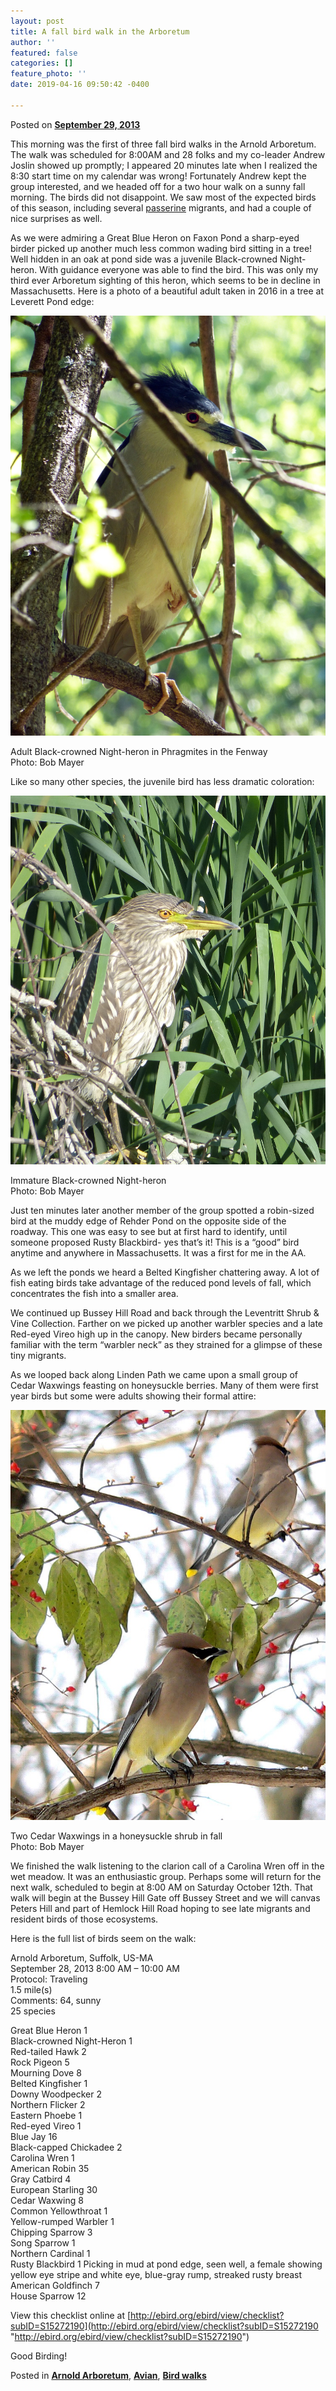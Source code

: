 ```yaml
---
layout: post
title: A fall bird walk in the Arboretum
author: ''
featured: false
categories: []
feature_photo: ''
date: 2019-04-16 09:50:42 -0400

---
```


Posted on [**September 29, 2013**](http://www.arbotopia.com/a-fall-bird-walk-in-the-arboretum/ "4:13 pm")

This morning was the first of three fall bird walks in the Arnold Arboretum. The walk was scheduled for 8:00AM and 28 folks and my co-leader Andrew Joslin showed up promptly; I appeared 20 minutes late when I realized the 8:30 start time on my calendar was wrong! Fortunately Andrew kept the group interested, and we headed off for a two hour walk on a sunny fall morning. The birds did not disappoint. We saw most of the expected birds of this season, including several [passerine](http://en.wikipedia.org/wiki/Passerine) migrants, and had a couple of nice surprises as well.

As we were admiring a Great Blue Heron on Faxon Pond a sharp-eyed birder picked up another much less common wading bird sitting in a tree! Well hidden in an oak at pond side was a juvenile Black-crowned Night-heron. With guidance everyone was able to find the bird. This was only my third ever Arboretum sighting of this heron, which seems to be in decline in Massachusetts. Here is a photo of a beautiful adult taken in 2016 in a tree at Leverett Pond edge:

![](/images/P1130252-1.jpg)

Adult Black-crowned Night-heron in Phragmites in the Fenway  
Photo: Bob Mayer

Like so many other species, the juvenile bird has less dramatic coloration:

![](/images/P1140197.jpg)

Immature Black-crowned Night-heron  
Photo: Bob Mayer

Just ten minutes later another member of the group spotted a robin-sized bird at the muddy edge of Rehder Pond on the opposite side of the roadway. This one was easy to see but at first hard to identify, until someone proposed Rusty Blackbird- yes that’s it! This is a “good” bird anytime and anywhere in Massachusetts. It was a first for me in the AA.

As we left the ponds we heard a Belted Kingfisher chattering away. A lot of fish eating birds take advantage of the reduced pond levels of fall, which concentrates the fish into a smaller area.

We continued up Bussey Hill Road and back through the Leventritt Shrub & Vine Collection. Farther on we picked up another warbler species and a late Red-eyed Vireo high up in the canopy. New birders became personally familiar with the term “warbler neck” as they strained for a glimpse of these tiny migrants.

As we looped back along Linden Path we came upon a small group of Cedar Waxwings feasting on honeysuckle berries. Many of them were first year birds but some were adults showing their formal attire:

![](/images/P1170768.jpg)

Two Cedar Waxwings in a honeysuckle shrub in fall  
Photo: Bob Mayer

We finished the walk listening to the clarion call of a Carolina Wren off in the wet meadow. It was an enthusiastic group. Perhaps some will return for the next walk, scheduled to begin at 8:00 AM on Saturday October 12th. That walk will begin at the Bussey Hill Gate off Bussey Street and we will canvas Peters Hill and part of Hemlock Hill Road hoping to see late migrants and resident birds of those ecosystems.

Here is the full list of birds seem on the walk:

Arnold Arboretum, Suffolk, US-MA  
September 28, 2013 8:00 AM – 10:00 AM  
Protocol: Traveling  
1\.5 mile(s)  
Comments: 64, sunny  
25 species

Great Blue Heron 1  
Black-crowned Night-Heron 1  
Red-tailed Hawk 2  
Rock Pigeon 5  
Mourning Dove 8  
Belted Kingfisher 1  
Downy Woodpecker 2  
Northern Flicker 2  
Eastern Phoebe 1  
Red-eyed Vireo 1  
Blue Jay 16  
Black-capped Chickadee 2  
Carolina Wren 1  
American Robin 35  
Gray Catbird 4  
European Starling 30  
Cedar Waxwing 8  
Common Yellowthroat 1  
Yellow-rumped Warbler 1  
Chipping Sparrow 3  
Song Sparrow 1  
Northern Cardinal 1  
Rusty Blackbird 1 Picking in mud at pond edge, seen well, a female showing yellow eye stripe and white eye, blue-gray rump, streaked rusty breast  
American Goldfinch 7  
House Sparrow 12

View this checklist online at [http://ebird.org/ebird/view/checklist?subID=S15272190](http://ebird.org/ebird/view/checklist?subID=S15272190 "http://ebird.org/ebird/view/checklist?subID=S15272190")

Good Birding!

Posted in [**Arnold Arboretum**](http://www.arbotopia.com/category/arboretum/), [**Avian**](http://www.arbotopia.com/category/avian/), [**Bird walks**](http://www.arbotopia.com/category/bird-walks/)